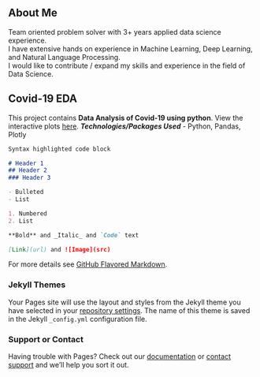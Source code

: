 ## About Me

Team oriented problem solver with 3+ years applied data science experience. <br/> I have extensive hands on experience in Machine Learning, Deep Learning, and Natural Language Processing.<br> I would like to contribute / expand my skills and experience in the field of Data Science.

## Covid-19 EDA

This project contains <b>Data Analysis of Covid-19 using python</b>.
View the interactive plots [here](https://nbviewer.jupyter.org/github/smithakannur19/Data-Science-Projects/blob/4cf7af2b5061868c80875bfcf99922f64a5a212c/Covid-19/COVID19_EDA.ipynb).
<b><i>Technologies/Packages Used</i></b> - Python, Pandas, Plotly

```markdown
Syntax highlighted code block

# Header 1
## Header 2
### Header 3

- Bulleted
- List

1. Numbered
2. List

**Bold** and _Italic_ and `Code` text

[Link](url) and ![Image](src)
```

For more details see [GitHub Flavored Markdown](https://guides.github.com/features/mastering-markdown/).

### Jekyll Themes

Your Pages site will use the layout and styles from the Jekyll theme you have selected in your [repository settings](https://github.com/smithakannur19/Projects/settings/pages). The name of this theme is saved in the Jekyll `_config.yml` configuration file.

### Support or Contact

Having trouble with Pages? Check out our [documentation](https://docs.github.com/categories/github-pages-basics/) or [contact support](https://support.github.com/contact) and we’ll help you sort it out.

